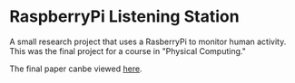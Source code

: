 # RaspberryPi Listening Station

A small research project that uses a RasberryPi to monitor human activity. This was the final project for a course in "Physical Computing."

The final paper canbe viewed [here](/final-paper.pdf).
